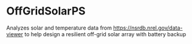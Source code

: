 # OffGridSolarPS
Analyzes solar and temperature data from https://nsrdb.nrel.gov/data-viewer to help design a resilient off-grid solar array with battery backup
